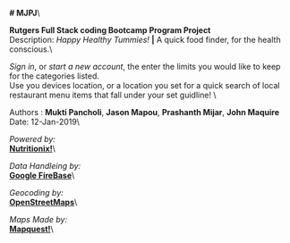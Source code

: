 __# MJPJ__\

__Rutgers Full Stack coding Bootcamp Program Project__\
Description: _Happy Healthy Tummies!_ __|__ A quick food finder, for the health conscious.\

_Sign in_, or _start a new account_, the enter the limits you would like to keep for the categories listed.\
Use you devices location, or a location you set for a quick search of local restaurant menu items that fall under your set guidline! \

Authors : __Mukti Pancholi__, __Jason Mapou__, __Prashanth Mijar__, __John Maquire__\
Date: 12-Jan-2019\

_Powered by:_\
[__Nutritionix!__](https://www.nutritionix.com/business/api)\

_Data Handleing by:_\
[__Google FireBase__](https://firebase.google.com/)\

_Geocoding by:_\
[__OpenStreetMaps__](https://www.openstreetmap.org/)\

_Maps Made by:_\
[__Mapquest!__](https://www.mapquest.com/)\
